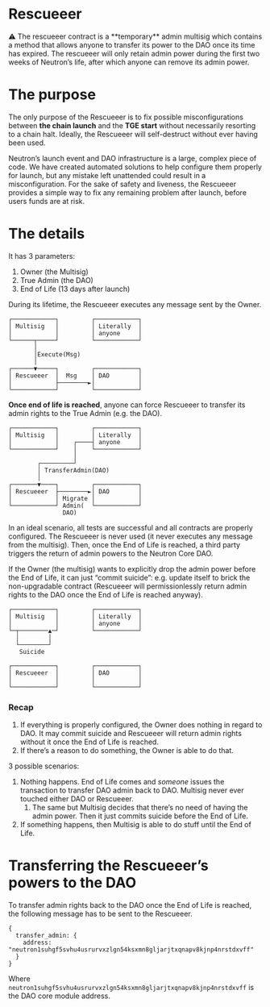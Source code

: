 # Rescueeer

<aside>
⚠️ The rescueeer contract is a **temporary** admin multisig which contains a method that allows anyone to transfer its power to the DAO once its time has expired. The rescueeer will only retain admin power during the first two weeks of Neutron’s life, after which anyone can remove its admin power.

</aside>

# The purpose

The only purpose of the Rescueeer is to fix possible misconfigurations between **the chain launch** and the **TGE start** without necessarily resorting to a chain halt. Ideally, the Rescueeer will self-destruct without ever having been used.

Neutron’s launch event and DAO infrastructure is a large, complex piece of code. We have created automated solutions to help configure them properly for launch, but any mistake left unattended could result in a misconfiguration. For the sake of safety and liveness, the Rescueeer provides a simple way to fix any remaining problem after launch, before users funds are at risk. 

# The details

It has 3 parameters:

1. Owner (the Multisig)
2. True Admin (the DAO)
3. End of Life (13 days after launch)

During its lifetime, the Rescueeer executes any message sent by the Owner.

```
┌────────────┐         ┌────────────┐
│ Multisig   │         │ Literally  │
│            │         │ anyone     │
└──────┬─────┘         └────────────┘
       │
       │Execute(Msg)
       │
┌──────▼─────┐         ┌────────────┐
│ Rescueeer  │  Msg    │ DAO        │
│            ├────────►│            │
└────────────┘         └────────────┘
```

**Once end of life is reached**, anyone can force Rescueeer to transfer its admin rights to the True Admin (e.g. the DAO). 

```
┌────────────┐         ┌────────────┐
│ Multisig   │         │ Literally  │
│            │    ┌────┤ anyone     │
└────────────┘    │    └────────────┘
                  │
        ┌─────────┘
        │ TransferAdmin(DAO)
        │
┌───────▼────┐         ┌────────────┐
│ Rescueeer  ├────────►│ DAO        │
│            │ Migrate │            │
└────────────┘ Admin(  └────────────┘
               DAO)
```

In an ideal scenario, all tests are successful and all contracts are properly configured. The Rescueeer is never used (it never executes any message from the multisig). Then, once the End of Life is reached, a third party triggers the return of admin powers to the Neutron Core DAO. 

If the Owner (the multisig) wants to explicitly drop the admin power before the End of Life, it can just “commit suicide”: e.g. update itself to brick the non-upgradable contract (Rescueeer will permissionlessly return admin rights to the DAO once the End of Life is reached anyway).

```
┌────────────┐         ┌────────────┐
│ Multisig   │         │ Literally  │
│            │         │ anyone     │
└─┬────────▲─┘         └────────────┘
  │        │
  └────────┘
   Suicide

┌────────────┐         ┌────────────┐
│ Rescueeer  │         │ DAO        │
│            │         │            │
└────────────┘         └────────────┘
```

### Recap

1. If everything is properly configured, the Owner does nothing in regard to DAO. It may commit suicide and Rescueeer will return admin rights without it once the End of Life is reached.
2. If there’s a reason to do something, the Owner is able to do that.

3 possible scenarios:

1. Nothing happens. End of Life comes and *someone* issues the transaction to transfer DAO admin back to DAO. Multisig never ever touched either DAO or Rescueeer.
    1. The same but Multisig decides that there’s no need of having the admin power. Then it just commits suicide before the End of Life.
2. If something happens, then Multisig is able to do stuff until the End of Life.

# Transferring the Rescueeer’s powers to the DAO

To transfer admin rights back to the DAO once the End of Life is reached, the following message has to be sent to the Rescueeer.

```
{
  transfer_admin: {
    address: "neutron1suhgf5svhu4usrurvxzlgn54ksxmn8gljarjtxqnapv8kjnp4nrstdxvff"
  }
}
```

Where `neutron1suhgf5svhu4usrurvxzlgn54ksxmn8gljarjtxqnapv8kjnp4nrstdxvff` is the DAO core module address.
